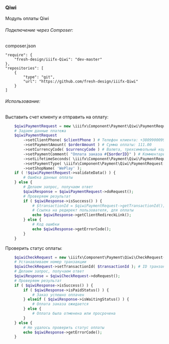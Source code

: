 ### Qiwi

Модуль оплаты Qiwi

###### Подключение через Composer:

composer.json

    "require": {
        "fresh-design/iiifx-Qiwi": "dev-master"
    },
    "repositories": [
        {
            "type": "git",
            "url": "https://github.com/fresh-design/iiifx-Qiwi"
        }
    ]


###### Использование:

Выставить счет клиенту и отправить на оплату:

```php
    $qiwiPaymentRequest = new \iiifx\Component\Payment\Qiwi\PaymentRequest( $shopId, $apiId, $apiPassword );
    # Задаем данные платежа
    $qiwiPaymentRequest
        ->setClientPhone( $clientPhone ) # Телефон клиента: +380990009900
        ->setPaymentAmount( $orderAmount ) # Сумма оплаты: 111.00
        ->setCurrencyCode( $currencyCode ) # Валюта, трехсимвольный код ISO4217: RUB
        ->setPaymentComment( "Оплата заказа #{$orderID}" ) # Комментарий к оплате
        ->setLifetimeSeconds( \iiifx\Component\Payment\Qiwi\PaymentRequest::LifetimeSeconds_OneDay ) # Время жизни счета, в секундах
        ->setPaymentType( \iiifx\Component\Payment\Qiwi\PaymentRequest::PaymentType_Any ) # Тип оплаты
        ->setShopName( 'WePlay' );
    if ( !$qiwiPaymentRequest->validateData() ) {
        # Ошибка данных оплаты
    } else {
        # Делаем запрос, получаем ответ
        $qiwiResponse = $qiwiPaymentRequest->doRequest();
        # Проверяем результат
        if ( $qiwiResponse->isSuccess() ) {
            # $transactionId = $qiwiPaymentRequest->getTransactionId();
            # Ссылка на редирект пользователя, для оплаты
            echo $qiwiResponse->getClientRedireckLink();
        } else {
            # Код ошибки
            echo $qiwiResponse->getErrorCode();
        }
    }
```

Проверить статус оплаты:

```php
    $qiwiCheckRequest = new \iiifx\Component\Payment\Qiwi\CheckRequest( $shopId, $apiId, $apiPassword );
    # Устанавливаем номер транзакции
    $qiwiCheckRequest->setTransactionId( $transactionId ); # ID транзакции, который был сохранен в момент создания счета
    # Делаем запрос, получаем ответ
    $qiwiResponse = $qiwiCheckRequest->doRequest();
    # Проверяем результат
    if ( $qiwiResponse->isSuccess() ) {
        if ( $qiwiResponse->isPaidStatus() ) {
            # Заказ успешно оплачен
        } elseif ( $qiwiResponse->isWaitingStatus() ) {
            # Оплата заказа ожидается
        } else {
            # Оплата была отменена или просрочена
        }
    } else {
        # Не удалось проверить статус оплаты
        echo $qiwiResponse->getErrorCode();
    }
```